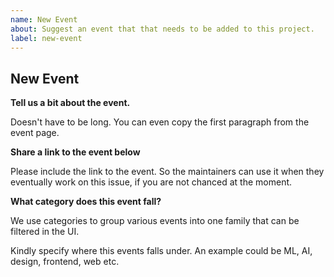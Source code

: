 ```yaml
---
name: New Event
about: Suggest an event that that needs to be added to this project.
label: new-event
---
```


## New Event

**Tell us a bit about the event.**

Doesn't have to be long. You can even copy the first paragraph from the event page.

**Share a link to the event below**

Please include the link to the event. So the maintainers can use it when they eventually work on this issue, if you are not chanced at the moment.

**What category does this event fall?**

We use categories to group various events into one family that can be filtered in the UI.

Kindly specify where this events falls under. An example could be ML, AI, design, frontend, web etc.
